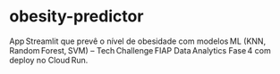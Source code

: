 # obesity-predictor
App Streamlit que prevê o nível de obesidade com modelos ML (KNN, Random Forest, SVM) – Tech Challenge FIAP Data Analytics Fase 4 com deploy no Cloud Run. 
